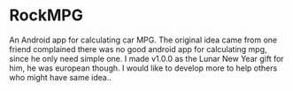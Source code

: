 # RockMPG
An Android app for calculating car MPG. The original idea came from one friend complained there was no good android app for calculating mpg, since he only need simple one. I made v1.0.0 as the Lunar New Year gift for him, he was european though. I would like to develop more to help others who might have same idea.. 
